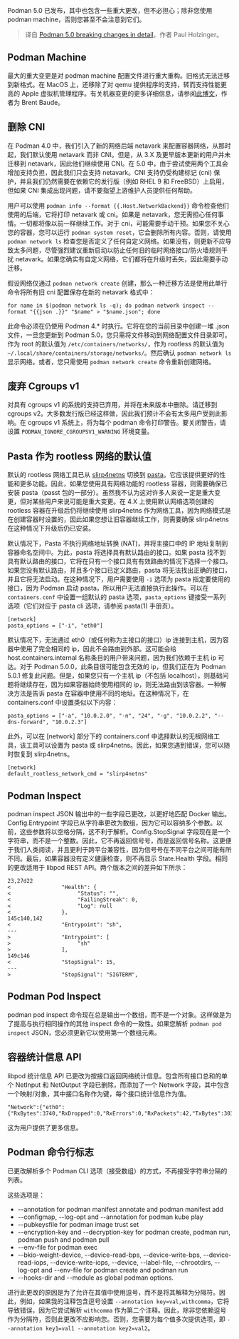 
<!--
title: Podman 5.0重大改进详解
cover: ./cover.png
-->

Podman 5.0 已发布，其中也包含一些重大更改，但不必担心；除非您使用 podman machine，否则您甚至不会注意到它们。

> 译自 [Podman 5.0 breaking changes in detail](https://blog.podman.io/2024/03/podman-5-0-breaking-changes-in-detail/)，作者 Paul Holzinger。

## Podman Machine

最大的重大变更是对 podman machine 配置文件进行重大重构。旧格式无法迁移到新格式。在 MacOS 上，还移除了对 qemu 提供程序的支持，转而支持性能更高的 Apple 虚拟机管理程序。有关机器变更的更多详细信息，请参阅[此博文](https://blog.podman.io/2024/03/migration-of-podman-4-to-podman-5-machines/)，作者为 Brent Baude。

## 删除 CNI

在 Podman 4.0 中，我们引入了新的网络后端 netavark 来配置容器网络，从那时起，我们默认使用 netavark 而非 CNI。但是，从 3.X 及更早版本更新的用户并未迁移到 netavark，因此他们继续使用 CNI。在 5.0 中，由于尝试使用两个工具会增加支持负担，因此我们只会支持 netavark。CNI 支持仍受构建标记 (cni) 保护，并且我们仍然需要在依赖它的发行版（例如 RHEL 9 和 FreeBSD）上启用，但如果 CNI 集成出现问题，请不要指望上游维护人员提供任何帮助。

用户可以使用 `podman info --format {{.Host.NetworkBackend}}` 命令检查他们使用的后端，它将打印 netavark 或 cni。如果是 netavark，您无需担心任何事情。一切都将像以前一样继续工作。对于 cni，可能需要手动干预。如果您不关心您的容器，您可以运行 `podman system reset`，它会删除所有内容。否则，请使用 `podman network ls` 检查您是否定义了任何自定义网络。如果没有，则更新不应导致太多问题，尽管强烈建议重新启动以防止任何旧的临时网络接口/防火墙规则干扰 netavark。如果您确实有自定义网络，它们都将在升级时丢失，因此需要手动迁移。

假设网络仅通过 `podman network create` 创建，那么一种迁移方法是使用此单行命令将所有旧 cni 配置保存在新的 netavark 格式中：

```
for name in $(podman network ls -q); do podman network inspect --format "{{json .}}" "$name" > "$name.json"; done
```

此命令必须在仍使用 Podman 4.* 时执行。它将在您的当前目录中创建一堆 .json 文件，一旦您更新到 Podman 5.0，您只需将文件移动到网络配置文件目录即可。作为 root 的默认值为 `/etc/containers/networks/`，作为 rootless 的默认值为 `~/.local/share/containers/storage/networks/`。然后确认 `podman network ls` 显示网络。或者，您只需使用 `podman network create` 命令重新创建网络。

## 废弃 Cgroups v1

对具有 cgroups v1 的系统的支持已弃用，并将在未来版本中删除。请迁移到 cgroups v2。大多数发行版已经这样做，因此我们预计不会有太多用户受到此影响。在 cgroups v1 系统上，将为每个 podman 命令打印警告。要关闭警告，请设置 `PODMAN_IGNORE_CGROUPSV1_WARNING` 环境变量。

## Pasta 作为 rootless 网络的默认值

默认的 rootless 网络工具已从 [slirp4netns](https://github.com/rootless-containers/slirp4netns) 切换到 [pasta](https://passt.top/passt/about/#pasta-pack-a-subtle-tap-abstraction)。它应该提供更好的性能和更多功能。因此，如果您使用具有网络功能的 rootless 容器，则需要确保已安装 pasta（passt 包的一部分）。虽然我不认为这对许多人来说一定是重大变更，但对某些用户来说可能是重大变更。在 4.X 上使用默认网络选项创建的 rootless 容器在升级后仍将继续使用 slirp4netns 作为网络工具，因为网络模式是在创建容器时设置的，因此如果您想让旧容器继续工作，则需要确保 slirp4netns 在这种情况下升级后仍已安装。

默认情况下，Pasta 不执行网络地址转换 (NAT)，并将主接口中的 IP 地址复制到容器命名空间中。为此，pasta 将选择具有默认路由的接口。如果 pasta 找不到具有默认路由的接口，它将在只有一个接口具有有效路由的情况下选择一个接口。如果您没有默认路由，并且多个接口已定义路由，pasta 将无法找出正确的接口，并且它将无法启动。在这种情况下，用户需要使用 `-i` 选项为 pasta 指定要使用的接口，因为 Podman 启动 pasta，所以用户无法直接执行此操作。可以在 `containers.conf` 中设置一组默认的 pasta 选项，`pasta_options` 键接受一系列选项（它们对应于 pasta cli 选项，请参阅 pasta(1) 手册页）。

```
[network]
pasta_options = ["-i", "eth0"]
```

默认情况下，无法通过 eth0（或任何称为主接口的接口）ip 连接到主机，因为容器中使用了完全相同的 ip，因此不会路由到外部。这可能会给 host.containers.internal 名称条目的用户带来问题，因为我们依赖于主机 ip 可达。对于 Podman 5.0.0，此条目很可能包含无效的 ip，但我们正在为 Podman 5.0.1 修复此问题。但是，如果您只有一个主机 ip（不包括 localhost），则基础问题将继续存在，因为如果容器始终使用相同的 ip，则无法路由到该容器。一种解决方法是告诉 pasta 在容器中使用不同的地址。在这种情况下，在 containers.conf 中设置类似以下内容：

```
pasta_options = ["-a", "10.0.2.0", "-n", "24", "-g", "10.0.2.2", "--dns-forward", "10.0.2.3"]
```

此外，可以在 [network] 部分下的 containers.conf 中选择默认的无根网络工具，该工具可以设置为 pasta 或 slirp4netns。因此，如果您遇到错误，您可以随时恢复到 slirp4netns。

```
[network]
default_rootless_network_cmd = "slirp4netns"
```

## Podman Inspect

podman inspect JSON 输出中的一些字段已更改，以更好地匹配 Docker 输出。Config.Entrypoint 字段已从字符串更改为数组，因为它可以容纳多个参数。以前，这些参数将以空格分隔，这不利于解析。Config.StopSignal 字段现在是一个字符串，而不是一个整数。因此，它不再返回信号号，而是返回信号名称。这更便于我们人类阅读，并且更利于跨平台兼容性，因为信号号在不同平台之间可能有所不同。最后，如果容器没有定义健康检查，则不再显示 State.Health 字段。相同的更改适用于 libpod REST API。两个版本之间的差异如下所示：

```
23,27d22
<                "Health": {
<                     "Status": "",
<                     "FailingStreak": 0,
<                     "Log": null
<                },
145c140,142
<                "Entrypoint": "sh",
---
>                "Entrypoint": [
>                     "sh"
>                ],
149c146
<                "StopSignal": 15,
---
>                "StopSignal": "SIGTERM",
```

## Podman Pod Inspect

podman pod inspect 命令现在总是输出一个数组，而不是一个对象。这样做是为了提高与执行相同操作的其他 inspect 命令的一致性。如果您解析 `podman pod inspect` JSON，您必须更新它以使用第一个数组元素。

## 容器统计信息 API

libpod 统计信息 API 已更改为按接口返回网络统计信息。包含所有接口总和的单个 NetInput 和 NetOutput 字段已删除，而添加了一个 Network 字段，其中包含一个映射/对象，其中接口名称作为键，每个接口统计信息作为值。

```
"Network":{"eth0":{"RxBytes":3740,"RxDropped":0,"RxErrors":0,"RxPackets":42,"TxBytes":3036,"TxDropped":0,"TxErrors":0,"TxPackets":34}}
```

这为用户提供了更多信息。

## Podman 命令行标志

已更改解析多个 Podman CLI 选项（接受数组）的方式，不再接受字符串分隔的列表。

这些选项是：

- --annotation for podman manifest annotate and podman manifest add
- --configmap, --log-opt and --annotation for podman kube play
- --pubkeysfile for podman image trust set
- --encryption-key and --decryption-key for podman create, podman run, podman push and podman pull
- --env-file for podman exec
- --bkio-weight-device, --device-read-bps, --device-write-bps, --device-read-iops, --device-write-iops, --device, --label-file, --chrootdirs, --log-opt and --env-file for podman create and podman run
- --hooks-dir and --module as global podman options.

进行此更改的原因是为了允许在其值中使用逗号，而不是将其解释为分隔符。因此，例如，如果我的注释包含逗号设置 `--annotation key=val,withcomma`，它将导致错误，因为它尝试解析 `withcomma` 作为第二个注释。因此，除非您依赖逗号作为分隔符，否则此更改不应影响您。否则，您需要为每个值多次提供选项，即 `--annotation key1=val1 --annotation key2=val2`。
